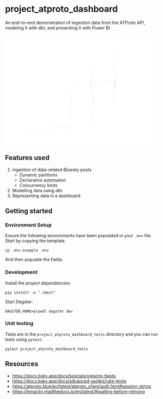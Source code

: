 # project_atproto_dashboard

An end-to-end demonstration of ingestion data from the ATProto API, modeling it with dbt, and presenting it with Power BI.

![Project asset lineage](./lineage.svg)

## Features used

1. Ingestion of data-related Bluesky posts
   - Dynamic partitions
   - Declarative automation
   - Concurrency limits
2. Modelling data using _dbt_
3. Representing data in a dashboard

## Getting started

### Environment Setup

Ensure the following environments have been populated in your `.env` file. Start by copying the
template.

```
cp .env.example .env
```

And then populate the fields.

### Development

Install the project dependencies:

    pip install -e ".[dev]"

Start Dagster:

    DAGSTER_HOME=$(pwd) dagster dev

### Unit testing

Tests are in the `project_atproto_dashboard_tests` directory and you can run tests using `pytest`:

    pytest project_atproto_dashboard_tests

## Resources

- https://docs.bsky.app/docs/tutorials/viewing-feeds
- https://docs.bsky.app/docs/advanced-guides/rate-limits
- https://atproto.blue/en/latest/atproto_client/auth.html#session-string
- https://tenacity.readthedocs.io/en/latest/#waiting-before-retrying
